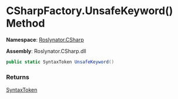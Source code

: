 # CSharpFactory\.UnsafeKeyword\(\) Method

**Namespace**: [Roslynator.CSharp](../../README.md)

**Assembly**: Roslynator\.CSharp\.dll

```csharp
public static SyntaxToken UnsafeKeyword()
```

### Returns

[SyntaxToken](https://docs.microsoft.com/en-us/dotnet/api/microsoft.codeanalysis.syntaxtoken)

